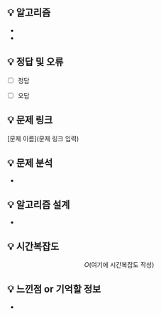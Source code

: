 ## 💡 알고리즘
-
-

## 💡 정답 및 오류
- [ ] 정답
- [ ] 오답


## 💡 문제 링크  
[문제 이름](문제 링크 입력)



## 💡 문제 분석  
- 


## 💡 알고리즘 설계  
- 



## 💡 시간복잡도  
$$
O(\text{여기에 시간복잡도 작성})
$$

## 💡 느낀점 or 기억할 정보  
- 
